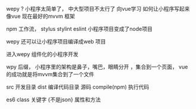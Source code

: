 wepy ?
小程序太简单了， 中大型项目不太行了
向vue学习 如何让小程序写起来像vue 现在最好的mvvm 框架 

npm 工作流， stylus stylint eslint 
小程序项目变成了node项目

wepy 还可以让小程序项目编译成web 项目

进入wepy 组件化的小程序开发

wpy 后缀， 小程序里的架构是鼻子，嘴巴，眼睛分开 ，集合到一个页面， 
vue 的成功就是将mvvm集合到了一个文件

src 开发目录
dist 编译代码目录
源码    compile(npm)   执行代码

es6 class 关键字 {不是json}
属性和方法 
